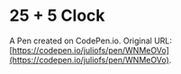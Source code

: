 # 25 + 5 Clock

A Pen created on CodePen.io. Original URL: [https://codepen.io/juliofs/pen/WNMeOVo](https://codepen.io/juliofs/pen/WNMeOVo).

